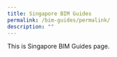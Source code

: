 ```yaml
---
title: Singapore BIM Guides
permalink: /bim-guides/permalink/
description: ""
---
```

This is Singapore BIM Guides page.